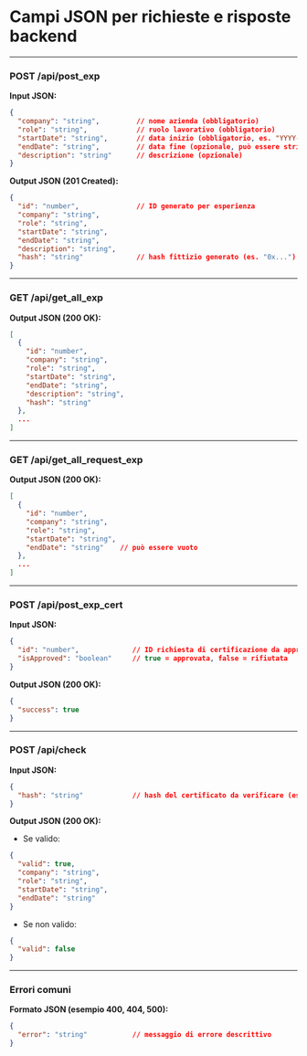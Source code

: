 # Campi JSON per richieste e risposte backend

---

### POST /api/post_exp

**Input JSON:**

```json
{
  "company": "string",         // nome azienda (obbligatorio)
  "role": "string",            // ruolo lavorativo (obbligatorio)
  "startDate": "string",       // data inizio (obbligatorio, es. "YYYY-MM-DD")
  "endDate": "string",         // data fine (opzionale, può essere stringa vuota)
  "description": "string"      // descrizione (opzionale)
}
```

**Output JSON (201 Created):**

```json
{
  "id": "number",              // ID generato per esperienza
  "company": "string",
  "role": "string",
  "startDate": "string",
  "endDate": "string",
  "description": "string",
  "hash": "string"             // hash fittizio generato (es. "0x...")
}
```

---

### GET /api/get_all_exp

**Output JSON (200 OK):**

```json
[
  {
    "id": "number",
    "company": "string",
    "role": "string",
    "startDate": "string",
    "endDate": "string",
    "description": "string",
    "hash": "string"
  },
  ...
]
```

---

### GET /api/get_all_request_exp

**Output JSON (200 OK):**

```json
[
  {
    "id": "number",
    "company": "string",
    "role": "string",
    "startDate": "string",
    "endDate": "string"    // può essere vuoto
  },
  ...
]
```

---

### POST /api/post_exp_cert

**Input JSON:**

```json
{
  "id": "number",             // ID richiesta di certificazione da approvare/rifiutare
  "isApproved": "boolean"     // true = approvata, false = rifiutata
}
```

**Output JSON (200 OK):**

```json
{
  "success": true
}
```

---

### POST /api/check

**Input JSON:**

```json
{
  "hash": "string"            // hash del certificato da verificare (es. "0xabcdef1234...")
}
```

**Output JSON (200 OK):**

- Se valido:

```json
{
  "valid": true,
  "company": "string",
  "role": "string",
  "startDate": "string",
  "endDate": "string"
}
```

- Se non valido:

```json
{
  "valid": false
}
```

---

### Errori comuni

**Formato JSON (esempio 400, 404, 500):**

```json
{
  "error": "string"           // messaggio di errore descrittivo
}
```
